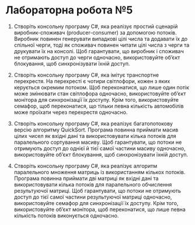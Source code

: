 <h1>Лабораторна робота №5</h1>

1. Створіть консольну програму C#, яка реалізує простий сценарій виробник-споживач (producer-consumer)
за допомогою потоків. Виробник повинен генерувати випадкові цілі числа та додавати їх до спільної черги,
тоді як споживач повинен читати цілі числа з черги та друкувати їх на консолі. Щоб гарантувати, що виробник
і споживач не отримають доступ до черги одночасно, використовуйте об’єкт блокування, щоб синхронізувати
їхній доступ.

2. Створіть консольну програму C#, яка імітує транспортне перехрестя. На перехресті є чотири світлофори,
кожен з яких керується окремим потоком. Щоб переконатися, що лише один потік може змінювати стан 
світлофора одночасно, використовуйте об’єкт монітора для синхронізації їх доступу. Крім того, використовуйте 
семафор, щоб переконатися, що тільки певна кількість автомобілів може проїхати через перехрестя одночасно.

3. Створіть консольну програму C#, яка реалізує багатопотокову версію алгоритму QuickSort. Програма повинна
приймати масив цілих чисел як вхідні дані та використовувати кілька потоків для паралельного сортування масиву.
Щоб гарантувати, що потоки не отримують доступ до однієї й тієї самої частини масиву одночасно, використовуйте
об’єкт блокування, щоб синхронізувати їхній доступ.

4. Створіть консольну програму C#, яка реалізує алгоритм паралельного множення матриць із використанням кількох
потоків. Програма повинна приймати дві матриці як вхідні дані та використовувати кілька потоків для паралельного 
обчислення результуючої матриці. Щоб гарантувати, що потоки не отримують доступ до тієї самої частини результуючої 
матриці одночасно, використовуйте семафор для синхронізації їх доступу. Крім того, використовуйте об’єкт монітора,
щоб переконатися, що лише певна кількість потоків виконується одночасно.
